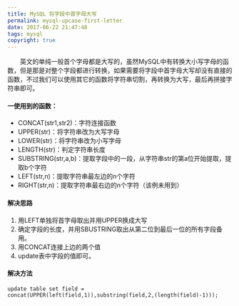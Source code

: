 ```yaml
---
title: MySQL 将字段中首字母大写
permalink: mysql-upcase-first-letter
date: 2017-06-22 21:47:48
tags: mysql
copyright: true
---
```


　　英文的单纯一般首个字母都是大写的，虽然MySQL中有转换大小写字母的函数，但是那是对整个字段都进行转换，如果需要将字段中首字母大写却没有直接的函数，不过我们可以使用其它的函数将字符串切割，再转换为大写，最后再拼接字符串即可。
<!-- more -->
#### 一使用到的函数：
- CONCAT(str1,str2)：字符连接函数 
- UPPER(str)：将字符串改为大写字母 
- LOWER(str)：将字符串改为小写字母 
- LENGTH(str)：判定字符串长度 
- SUBSTRING(str,a,b)：提取字段中的一段，从字符串str的第a位开始提取，提取b个字符 
- LEFT(str,n)：提取字符串最左边的n个字符 
- RIGHT(str,n)：提取字符串最右边的n个字符（该例未用到） 
#### 解决思路 
1. 用LEFT单独将首字母取出并用UPPER换成大写 
2. 确定字段的长度，并用SBUSTRING取出从第二位到最后一位的所有字段备用。 
3. 用CONCAT连接上边的两个值 
4. update表中字段的值即可。 

#### 解决方法
```
update table set field = concat(UPPER(left(field,1)),substring(field,2,(length(field)-1))); 
```
